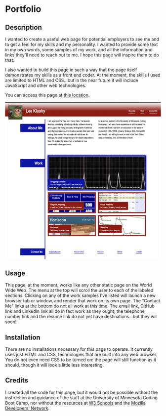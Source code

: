 # Portfolio

## Description

I wanted to create a useful web page for potential employers to see me and to get a feel for my skills and my personality. I wanted to provide some text in my own words, some samples of my work, and all the information and links they'll need to reach out to me. I hope this page will inspire them to do that.

I also wanted to build this page in such a way that the page itself demonstrates my skills as a front end coder. At the moment, the skills I used are limited to HTML and CSS...but in the near future it will include JavaScript and other web technologies.

You can access this page at [this location](https://lkalliance.github.io/module-2-challenge/ "Lee Klusky's portfolio").

![screenshot](./assets/images/site-screenshot.png)

## Usage

This page, at the moment, works like any other static page on the World Wide Web. The menu at the top will scroll the user to each of the labeled sections. Clicking on any of the work samples I've listed will launch a new browser tab or window, and render that work on its own page. The "Contact Me" links at the bottom do not all work at this time. The email link, GitHub link and LinkedIn link all do in fact work as they ought; the telephone number link and the résumé link do not yet have destinations...but they will soon!

## Installation

There are no installations necessary for this page to operate. It currently uses just HTML and CSS, technologies that are built into any web browser. You do not even need CSS to be turned on: the page will still function as it should, though it will look a little less interesting.

## Credits

I created all the code for this page, but it would not be possible without the instruction and guidance of the staff at the University of Minnesota Coding Boot Camp, nor without the resources at [W3 Schools](https://www.w3schools.com "Learn to Code") and the [Mozilla Developers' Network](https://developer.mozilla.org "Resources for developers, by developers").
